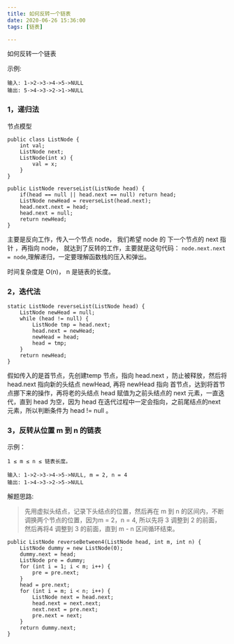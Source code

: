 ```yaml
---
title: 如何反转一个链表
date: 2020-06-26 15:36:00
tags: [链表]

---
```


如何反转一个链表

<!--more-->

示例:

```
输入: 1->2->3->4->5->NULL
输出: 5->4->3->2->1->NULL
```


### 1，递归法

节点模型

```
public class ListNode {
	int val;
	ListNode next;
	ListNode(int x) { 
		val = x; 
	}
}
```

```
public ListNode reverseList(ListNode head) {
    if(head == null || head.next == null) return head;
    ListNode newHead = reverseList(head.next);
    head.next.next = head;
    head.next = null;
    return newHead;
}
```
主要是反向工作，传入一个节点 node， 我们希望 node 的 下一个节点的 next 指针 ，再指向 node， 就达到了反转的工作，主要就是这句代码：  `node.next.next = node`,理解递归，一定要理解函数栈的压入和弹出。

时间复杂度是 O(n)， n 是链表的长度。

### 2，迭代法

```
static ListNode reverseList(ListNode head) {
    ListNode newHead = null;
    while (head != null) {
        ListNode tmp = head.next;
        head.next = newHead;
        newHead = head;
        head = tmp;
    }
    return newHead;
}
```

假如传入的是首节点，先创建temp 节点，指向 head.next ，防止被释放，然后将 head.next 指向新的头结点 newHead, 再将 newHead 指向 首节点，达到将首节点挪下来的操作，再将老的头结点 head 赋值为之前头结点的 next 元素，一直迭代，直到 head 为空，因为 head 在迭代过程中一定会指向，之前尾结点的next 元素，所以判断条件为 head != null 。

### 3，反转从位置 m 到 n 的链表
示例：

```
1 ≤ m ≤ n ≤ 链表长度。

输入: 1->2->3->4->5->NULL, m = 2, n = 4
输出: 1->4->3->2->5->NULL
```
解题思路:
> 先用虚拟头结点，记录下头结点的位置，然后再在 m 到 n 的区间内，不断调换两个节点的位置，因为m = 2，n = 4, 所以先将 3 调整到 2 的前面， 然后再将4 调整到 3 的前面，直到 m - n 区间循环结束。

```
public ListNode reverseBetween4(ListNode head, int m, int n) {
    ListNode dummy = new ListNode(0);
    dummy.next = head;
    ListNode pre = dummy;
    for (int i = 1; i < m; i++) {
        pre = pre.next;
    }
    head = pre.next;
    for (int i = m; i < n; i++) {
        ListNode next = head.next;
        head.next = next.next;
        next.next = pre.next;
        pre.next = next;
    }
    return dummy.next;
}
```